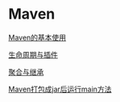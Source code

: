 # Maven

[Maven的基本使用](./subfile/_1Maven的基本使用.md)

[生命周期与插件](./subfile/_2Maven生命周期与插件.md)

[聚合与继承](./subfile/_3聚合与继承.md)

[Maven打包成jar后运行main方法](./subfile/_4Maven打包成jar后运行main方法.md)